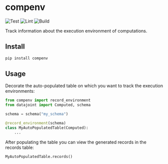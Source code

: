 # compenv

![Test](https://github.com/cblessing24/compenv/workflows/Test/badge.svg)
![Lint](https://github.com/cblessing24/compenv/workflows/Lint/badge.svg)
![Build](https://github.com/cblessing24/compenv/workflows/Build/badge.svg)

Track information about the execution environment of computations.

## Install

```bash
pip install compenv
```

## Usage

Decorate the auto-populated table on which you want to track the execution environments:

```python
from compenv import record_environment
from datajoint import Computed, schema

schema = schema("my_schema")

@record_environment(schema)
class MyAutoPopulatedTable(Computed):
    ...
```

After populating the table you can view the generated records in the records table:

```python
MyAutoPopulatedTable.records()
```
